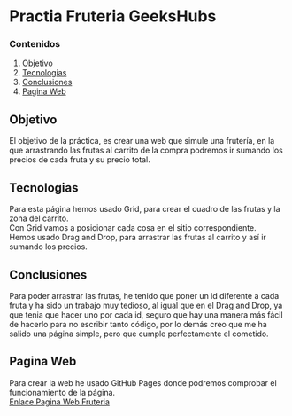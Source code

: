 # Practia Fruteria GeeksHubs

### Contenidos

1. [Objetivo](#id1)  
2. [Tecnologias](#id2)  
3. [Conclusiones](#id3)  
4. [Pagina Web](#id4)  


## Objetivo <a name="id1"></a>
El objetivo de la práctica, es crear una web que simule una frutería, en la que arrastrando las frutas al carrito de la compra podremos ir sumando los precios de cada fruta y su precio total.  

## Tecnologias <a name="id2"></a>
Para esta página hemos usado Grid, para crear el cuadro de las frutas y la zona del carrito.  
Con Grid vamos a posicionar cada cosa en el sitio correspondiente.  
Hemos usado Drag and Drop, para arrastrar las frutas al carrito y así ir sumando los precios.  

## Conclusiones <a name="id3"></a>
Para poder arrastrar las frutas, he tenido que poner un id diferente a cada fruta y ha sido un trabajo muy tedioso, al igual que en el Drag and Drop, ya que tenia que hacer uno por cada id, seguro que hay una manera más fácil de hacerlo para no escribir tanto código, por lo demás creo que me ha salido una página simple, pero que cumple perfectamente el cometido.   

## Pagina Web <a name="id4"></a>
Para crear la web he usado GitHub Pages donde podremos comprobar el funcionamiento de la página.  
[Enlace Pagina Web Fruteria](https://juanakan.github.io/Supermercado/)